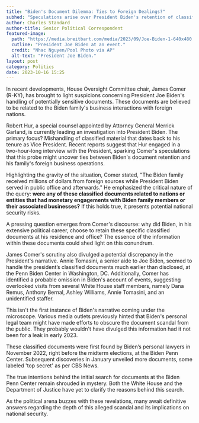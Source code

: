 ```yaml
---
title: "Biden's Document Dilemma: Ties to Foreign Dealings?"
subhed: "Speculations arise over President Biden's retention of classified documents and their potential links to his family's overseas engagements."
author: Charles Standard
author-title: Senior Political Correspondent
featured-image: 
  path: "https://media.breitbart.com/media/2023/09/Joe-Biden-1-640x480.jpeg"
  cutline: "President Joe Biden at an event."
  credit: "Nhac Nguyen/Pool Photo via AP"
  alt-text: "President Joe Biden."
layout: post
category: Politics
date: 2023-10-16 15:25
---
```


In recent developments, House Oversight Committee chair, James Comer (R-KY), has brought to light suspicions concerning President Joe Biden's handling of potentially sensitive documents. These documents are believed to be related to the Biden family's business interactions with foreign nations.

Robert Hur, a special counsel appointed by Attorney General Merrick Garland, is currently leading an investigation into President Biden. The primary focus? Mishandling of classified material that dates back to his tenure as Vice President. Recent reports suggest that Hur engaged in a two-hour-long interview with the President, sparking Comer's speculations that this probe might uncover ties between Biden's document retention and his family's foreign business operations.

Highlighting the gravity of the situation, Comer stated, "The Biden family received millions of dollars from foreign sources while President Biden served in public office and afterwards." He emphasized the critical nature of the query: **were any of these classified documents related to nations or entities that had monetary engagements with Biden family members or their associated businesses?** If this holds true, it presents potential national security risks.

A pressing question emerges from Comer's discourse: why did Biden, in his extensive political career, choose to retain these specific classified documents at his residence and office? The essence of the information within these documents could shed light on this conundrum.

James Comer's scrutiny also divulged a potential discrepancy in the President's narrative. Annie Tomasini, a senior aide to Joe Biden, seemed to handle the president’s classified documents much earlier than disclosed, at the Penn Biden Center in Washington, DC. Additionally, Comer has identified a probable omission in Biden's account of events, suggesting overlooked visits from several White House staff members, namely Dana Remus, Anthony Bernal, Ashley Williams, Annie Tomasini, and an unidentified staffer.

This isn't the first instance of Biden's narrative coming under the microscope. Various media outlets previously hinted that Biden's personal legal team might have made efforts to obscure the document scandal from the public. They probably wouldn't have divulged this information had it not been for a leak in early 2023.

These classified documents were first found by Biden’s personal lawyers in November 2022, right before the midterm elections, at the Biden Penn Center. Subsequent discoveries in January unveiled more documents, some labeled 'top secret' as per CBS News.

The true intentions behind the initial search for documents at the Biden Penn Center remain shrouded in mystery. Both the White House and the Department of Justice have yet to clarify the reasons behind this search.

As the political arena buzzes with these revelations, many await definitive answers regarding the depth of this alleged scandal and its implications on national security.
